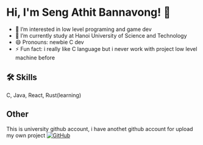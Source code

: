 # Hi, I'm Seng Athit Bannavong! 👋
- 👀 I’m interested in low level programing and game dev
- 🌱 I’m currently study at Hanoi University of Science and Technology 
- 😄 Pronouns: newbie C dev
- ⚡ Fun fact: i really like C language but i never work with project low level machine before
## 🛠 Skills
C, Java, React, Rust(learning)
## Other
This is university github account, i have anothet github account for upload my own project
[![GitHub](https://img.shields.io/badge/GitHub-000000?style=for-the-badge&logo=github&logoColor=white)](https://github.com/J9-239717)
<!---
SengathitBannavong/SengathitBannavong is a ✨ special ✨ repository because its `README.md` (this file) appears on your GitHub profile.
You can click the Preview link to take a look at your changes.
--->
